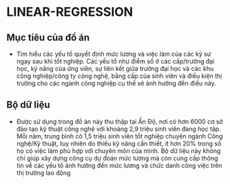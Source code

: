 # LINEAR-REGRESSION
## Mục tiêu của đồ án
- Tìm hiểu các yếu tố quyết định mức lương và việc làm của các
kỹ sư ngay sau khi tốt nghiệp. Các yếu tố như điểm số ở các cấp/trường đại học, kỹ
năng của ứng viên, sự liên kết giữa trường đại học và các khu công nghiệp/công ty
công nghệ, bằng cấp của sinh viên và điều kiện thị trường cho các ngành công nghiệp
cụ thể sẽ ảnh hưởng đến điều này.
## Bộ dữ liệu 
- Được sử dụng trong đồ án này thu thập tại Ấn Độ, nơi có hơn 6000 cơ sở
đào tạo kỹ thuật công nghệ với khoảng 2,9 triệu sinh viên đang học tập. Mỗi năm,
trung bình có 1,5 triệu sinh viên tốt nghiệp chuyên ngành Công nghệ/Kỹ thuật, tuy
nhiên do thiếu kỹ năng cần thiết, ít hơn 20% trong số họ có việc làm phù hợp với
chuyên môn của mình. Bộ dữ liệu này không chỉ giúp xây dựng công cụ dự đoán mức
lương mà còn cung cấp thông tin về các yếu tố ảnh hưởng đến mức lương và chức
danh công việc trên thị trường lao động
